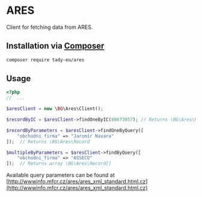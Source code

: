 # ARES

Client for fetching data from ARES.

## Installation via [Composer](https://getcomposer.org/)

```sh
composer require tady-eu/ares
```

## Usage

```php
<?php
//  ...

$aresClient = new \BG\Ares\Client();

$recordByIC = $aresClient->findOneByIC(88673057); // Returns \BG\Ares\Record

$recordByParameters = $aresClient->findOneByQuery([
    "obchodni_firma" => "Jaromír Navara"
]);  // Returns \BG\Ares\Record

$multipleByParameters = $aresClient->findByQuery([
    "obchodni_firma" => "ASSECO"
]);  // Returns array \BG\Ares\Record[]

```
Available query parameters can be found at [http://wwwinfo.mfcr.cz/ares/ares_xml_standard.html.cz](http://wwwinfo.mfcr.cz/ares/ares_xml_standard.html.cz)